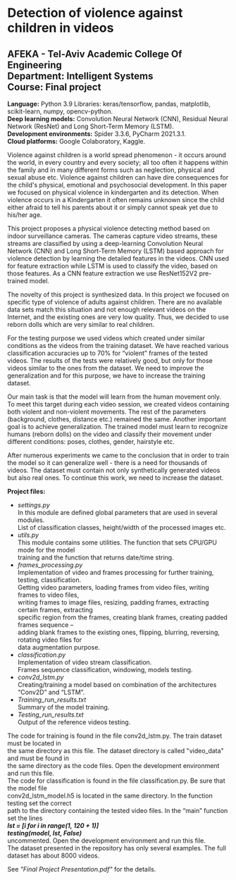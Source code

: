 # Detection of violence against children in videos
## AFEKA - Tel-Aviv Academic College Of Engineering<br/>Department: Intelligent Systems<br/>Course: Final project

**Language:** Python 3.9 Libraries: keras/tensorflow, pandas, matplotlib, scikit-learn, numpy, opencv-python.<br/>
**Deep learning models:** Convolution Neural Network (CNN), Residual Neural Network (ResNet) and Long Short-Term Memory (LSTM).<br/>
**Development environments:** Spider 3.3.6, PyCharm 2021.3.1.<br/>
**Cloud platforms:** Google Colaboratory, Kaggle.<br/>

Violence against children is a world spread phenomenon - it occurs around the world, in every country and every society; 
all too often it happens within the family and in many different forms such as neglection, physical and sexual abuse etc. Violence against children can have dire consequences for the child's physical, emotional and psychosocial development. In this paper we focused on physical violence in kindergarten and its detection. When violence occurs in a Kindergarten it often remains unknown since the child either afraid to tell his parents about it or simply cannot speak yet due to his/her age.

This project proposes a physical violence detecting method based on indoor surveillance cameras. The cameras capture video streams, these streams are
classified by using a deep-learning Convolution Neural Network (CNN) and Long Short-Term Memory (LSTM) based approach for violence detection by learning the
detailed features in the videos. CNN used for feature extraction while LSTM is used to classify the video, based on those features. 
As a CNN feature extraction we use ResNet152V2 pre-trained model.

The novelty of this project is synthesized data. In this project we focused on specific type of violence of adults against children. There are no available data sets match this situation and not enough relevant videos on the Internet, and the existing ones are very low quality. Thus, we decided to use reborn dolls which are very similar to real children.

For the testing purpose we used videos which created under similar conditions as
the videos from the training dataset. We have reached various classification
accuracies up to 70% for “violent” frames of the tested videos. The results of the tests were relatively good, but only for those videos similar to the ones from the dataset. We need to improve the generalization and for this purpose, we have to
increase the training dataset.

Our main task is that the model will learn from the human movement only. To meet this target during each video session, we created videos containing both violent and non-violent movements. The rest of the parameters (background, clothes, distance etc.) remained the same.
Another important goal is to achieve generalization. The trained model must learn to
recognize humans (reborn dolls) on the video and classify their movement under
different conditions: poses, clothes, gender, hairstyle etc. 

After numerous experiments we came to the conclusion that in order to train the model so it can generalize well - there is a need for thousands of videos. The dataset must contain not only synthetically generated videos but also real ones. To continue this work, we need to increase the dataset. 


**Project files:**<br/>
* *settings.py*<br/>
In this module are defined global parameters that are used in several modules.<br/>
List of classification classes, height/width of the processed images etc.<br/>
* *utils.py*<br/>
This module contains some utilities. The function that sets CPU/GPU mode for the model<br/>
training and the function that returns date/time string.<br/>
* *frames_processing.py*<br/>
Implementation of video and frames processing for further training, testing, classification.<br/>
Getting video parameters, loading frames from video files, writing frames to video files,<br/>
writing frames to image files, resizing, padding frames, extracting certain frames, extracting<br/>
specific region from the frames, creating blank frames, creating padded frames sequence –<br/>
adding blank frames to the existing ones, flipping, blurring, reversing, rotating video files for<br/>
data augmentation purpose.<br/>
* *classification.py*<br/>
Implementation of video stream classification.<br/>
Frames sequence classification, windowing, models testing.<br/>
* *conv2d_lstm.py*<br/>
Creating/training a model based on combination of the architectures “Conv2D” and “LSTM”.<br/>
* *Training_run_results.txt*<br/>
Summary of the model training.<br/>
* *Testing_run_results.txt*<br/>
Output of the reference videos testing.<br/>

The code for training is found in the file conv2d_lstm.py. The train dataset must be located in<br/>
the same directory as this file. The dataset directory is called "video_data" and must be found in<br/>
the same directory as the code files. Open the development environment and run this file.<br/>
The code for classification is found in the file classification.py. Be sure that the model file<br/>
conv2d_lstm_model.h5 is located in the same directory. In the function testing set the correct<br/>
path to the directory containing the tested video files. In the “main” function set the lines <br/>
***lst = [i for i in range(1, 120 + 1)] <br/>
testing(model, lst, False)*** <br/>
uncommented. Open the development environment and run this file.<br/>
The dataset presented in the repository has only several examples. The full dataset has about 8000 videos.<br/>

See *"Final Project Presentation.pdf"* for the details.
